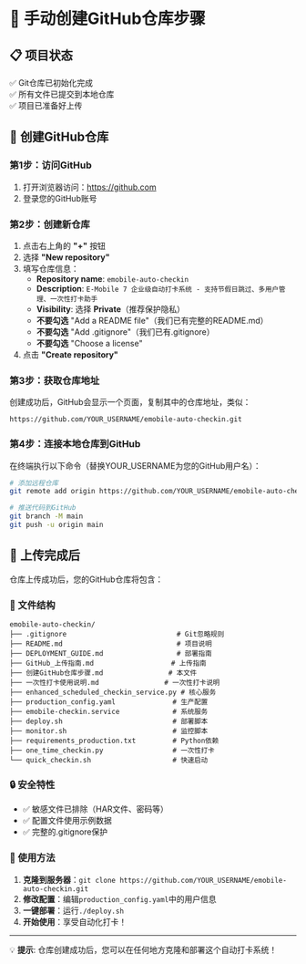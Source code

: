 # 🚀 手动创建GitHub仓库步骤

## 📋 项目状态
✅ Git仓库已初始化完成  
✅ 所有文件已提交到本地仓库  
✅ 项目已准备好上传  

## 🔗 创建GitHub仓库

### 第1步：访问GitHub
1. 打开浏览器访问：https://github.com
2. 登录您的GitHub账号

### 第2步：创建新仓库
1. 点击右上角的 **"+"** 按钮
2. 选择 **"New repository"**
3. 填写仓库信息：
   - **Repository name**: `emobile-auto-checkin`
   - **Description**: `E-Mobile 7 企业级自动打卡系统 - 支持节假日跳过、多用户管理、一次性打卡助手`
   - **Visibility**: 选择 **Private**（推荐保护隐私）
   - **不要勾选** "Add a README file"（我们已有完整的README.md）
   - **不要勾选** "Add .gitignore"（我们已有.gitignore）
   - **不要勾选** "Choose a license"
4. 点击 **"Create repository"**

### 第3步：获取仓库地址
创建成功后，GitHub会显示一个页面，复制其中的仓库地址，类似：
```
https://github.com/YOUR_USERNAME/emobile-auto-checkin.git
```

### 第4步：连接本地仓库到GitHub
在终端执行以下命令（替换YOUR_USERNAME为您的GitHub用户名）：

```bash
# 添加远程仓库
git remote add origin https://github.com/YOUR_USERNAME/emobile-auto-checkin.git

# 推送代码到GitHub
git branch -M main
git push -u origin main
```

## 🎉 上传完成后

仓库上传成功后，您的GitHub仓库将包含：

### 📁 文件结构
```
emobile-auto-checkin/
├── .gitignore                           # Git忽略规则
├── README.md                            # 项目说明
├── DEPLOYMENT_GUIDE.md                  # 部署指南
├── GitHub_上传指南.md                   # 上传指南
├── 创建GitHub仓库步骤.md                # 本文件
├── 一次性打卡使用说明.md                # 一次性打卡说明
├── enhanced_scheduled_checkin_service.py # 核心服务
├── production_config.yaml              # 生产配置
├── emobile-checkin.service             # 系统服务
├── deploy.sh                           # 部署脚本
├── monitor.sh                          # 监控脚本
├── requirements_production.txt         # Python依赖
├── one_time_checkin.py                 # 一次性打卡
└── quick_checkin.sh                    # 快速启动
```

### 🔒 安全特性
- ✅ 敏感文件已排除（HAR文件、密码等）
- ✅ 配置文件使用示例数据
- ✅ 完整的.gitignore保护

### 🚀 使用方法
1. **克隆到服务器**：`git clone https://github.com/YOUR_USERNAME/emobile-auto-checkin.git`
2. **修改配置**：编辑`production_config.yaml`中的用户信息
3. **一键部署**：运行`./deploy.sh`
4. **开始使用**：享受自动化打卡！

---

💡 **提示**: 仓库创建成功后，您可以在任何地方克隆和部署这个自动打卡系统！ 